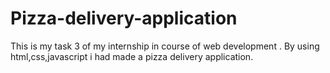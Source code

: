 # Pizza-delivery-application
This is my task 3 of my internship  in course of web development . By using html,css,javascript i had made a pizza delivery application.
